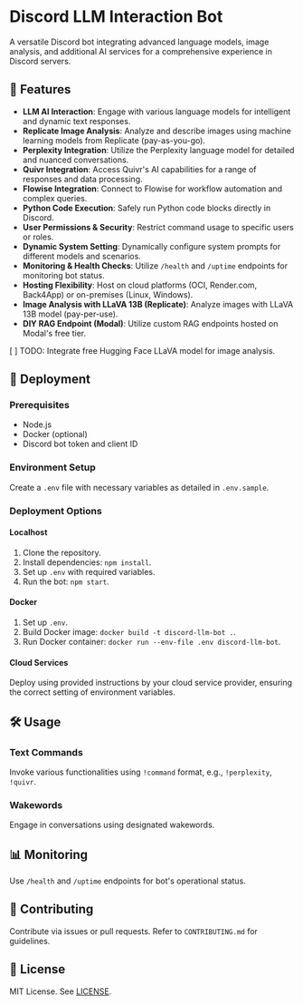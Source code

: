 # Discord LLM Interaction Bot

A versatile Discord bot integrating advanced language models, image analysis, and additional AI services for a comprehensive experience in Discord servers.

## 🌟 Features

- **LLM AI Interaction**: Engage with various language models for intelligent and dynamic text responses.
- **Replicate Image Analysis**: Analyze and describe images using machine learning models from Replicate (pay-as-you-go).
- **Perplexity Integration**: Utilize the Perplexity language model for detailed and nuanced conversations.
- **Quivr Integration**: Access Quivr's AI capabilities for a range of responses and data processing.
- **Flowise Integration**: Connect to Flowise for workflow automation and complex queries.
- **Python Code Execution**: Safely run Python code blocks directly in Discord.
- **User Permissions & Security**: Restrict command usage to specific users or roles.
- **Dynamic System Setting**: Dynamically configure system prompts for different models and scenarios.
- **Monitoring & Health Checks**: Utilize `/health` and `/uptime` endpoints for monitoring bot status.
- **Hosting Flexibility**: Host on cloud platforms (OCI, Render.com, Back4App) or on-premises (Linux, Windows).
- **Image Analysis with LLaVA 13B (Replicate)**: Analyze images with LLaVA 13B model (pay-per-use).
- **DIY RAG Endpoint (Modal)**: Utilize custom RAG endpoints hosted on Modal's free tier.

[ ] TODO: Integrate free Hugging Face LLaVA model for image analysis.

## 🚀 Deployment

### Prerequisites

- Node.js
- Docker (optional)
- Discord bot token and client ID

### Environment Setup

Create a `.env` file with necessary variables as detailed in `.env.sample`.

### Deployment Options

#### Localhost

1. Clone the repository.
2. Install dependencies: `npm install`.
3. Set up `.env` with required variables.
4. Run the bot: `npm start`.

#### Docker

1. Set up `.env`.
2. Build Docker image: `docker build -t discord-llm-bot .`.
3. Run Docker container: `docker run --env-file .env discord-llm-bot`.

#### Cloud Services

Deploy using provided instructions by your cloud service provider, ensuring the correct setting of environment variables.

## 🛠 Usage

### Text Commands

Invoke various functionalities using `!command` format, e.g., `!perplexity`, `!quivr`.

### Wakewords

Engage in conversations using designated wakewords.

## 📊 Monitoring

Use `/health` and `/uptime` endpoints for bot's operational status.

## 🤝 Contributing

Contribute via issues or pull requests. Refer to `CONTRIBUTING.md` for guidelines.

## 📝 License

MIT License. See [LICENSE](LICENSE).
